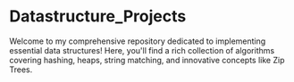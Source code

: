 # Datastructure_Projects
Welcome to my comprehensive repository dedicated to implementing essential data structures! Here, you'll find a rich collection of algorithms covering hashing, heaps, string matching, and innovative concepts like Zip Trees.
